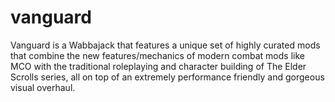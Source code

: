 # vanguard
Vanguard is a Wabbajack that features a unique set of highly curated mods that combine the new features/mechanics of modern combat mods like MCO with the traditional roleplaying and character building of The Elder Scrolls series, all on top of an extremely performance friendly and gorgeous visual overhaul.
